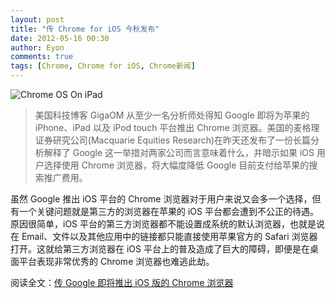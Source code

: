 ```yaml
---
layout: post
title: "传 Chrome for iOS 今秋发布"
date: 2012-05-16 00:30
author: Eyon
comments: true
tags: [Chrome, Chrome for iOS, Chrome新闻]
---
```

![](http://chromipic.b0.upaiyun.com/uploads/2012/05/6a00e55225079e88340133f4ba8f8e970b-pi-550x411.jpg "Chrome OS On iPad")



>美国科技博客 GigaOM 从至少一名分析师处得知 Google 即将为苹果的 iPhone、iPad 以及 iPod touch 平台推出 Chrome 浏览器。美国的麦格理证券研究公司(Macquarie Equities Research)在昨天还发布了一份长篇分析解释了 Google 这一举措对两家公司而言意味着什么，并暗示如果 iOS 用户选择使用 Chrome 浏览器，将大幅度降低 Google 目前支付给苹果的搜索推广费用。

虽然 Google 推出 iOS 平台的 Chrome 浏览器对于用户来说又会多一个选择，但有一个关键问题就是第三方的浏览器在苹果的 iOS 平台都会遭到不公正的待遇。原因很简单，iOS 平台的第三方浏览器都不能设置成系统的默认浏览器，也就是说在 Email、文件以及其他应用中的链接都只能直接使用苹果官方的 Safari 浏览器打开。这就给第三方浏览器在 iOS 平台上的普及造成了巨大的障碍，即便是在桌面平台表现非常优秀的 Chrome 浏览器也难逃此劫。





阅读全文：[传 Google 即将推出 iOS 版的 Chrome 浏览器](http://www.guomii.com/posts/26685)

